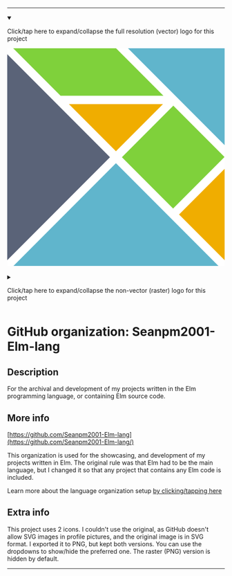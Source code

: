
***

<details open><summary><p>Click/tap here to expand/collapse the full resolution (vector) logo for this project</p></summary>

![Elm_Logo.svg failed to load. The file may be missing or corrupt. Check the file path for errors first.](/AdditionalInfo/2/Seanpm2001-Elm-lang/Elm_logo.svg)

</details>

<details><summary><p>Click/tap here to expand/collapse the non-vector (raster) logo for this project</p></summary>

![ElmLogo.png failed to load. The file may be missing or corrupt. Check the file path for errors first.](/AdditionalInfo/2/Seanpm2001-Elm-lang/ElmLogo.png)

</details>

# GitHub organization: Seanpm2001-Elm-lang

## Description

For the archival and development of my projects written in the Elm programming language, or containing Elm source code.

## More info

[https://github.com/Seanpm2001-Elm-lang](https://github.com/Seanpm2001-Elm-lang/)

This organization is used for the showcasing, and development of my projects written in Elm. The original rule was that Elm had to be the main language, but I changed it so that any project that contains any Elm code is included.

Learn more about the language organization setup [by clicking/tapping here](/AdditionalInfo/LanguageOrgs/README.md)

## Extra info

This project uses 2 icons. I couldn't use the original, as GitHub doesn't allow SVG images in profile pictures, and the original image is in SVG format. I exported it to PNG, but kept both versions. You can use the dropdowns to show/hide the preferred one. The raster (PNG) version is hidden by default.

***
